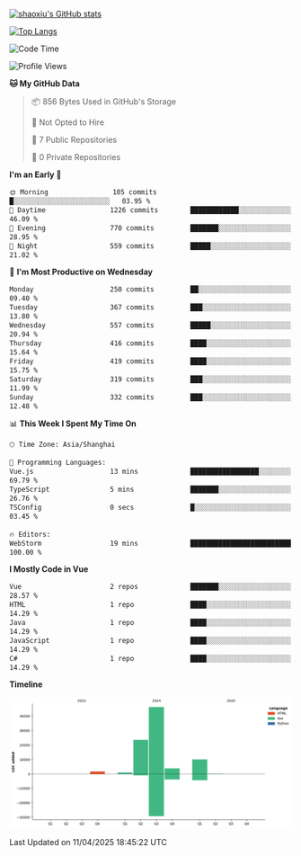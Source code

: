 [![shaoxiu's GitHub stats](https://github-readme-stats.vercel.app/api?username=shaoxiu&count_private=true&show_icons=true)](https://github.com/anuraghazra/github-readme-stats)

[![Top Langs](https://github-readme-stats.vercel.app/api/top-langs/?username=shaoxiu&layout=compact)](https://github.com/anuraghazra/github-readme-stats)


<!--START_SECTION:waka-->
![Code Time](http://img.shields.io/badge/Code%20Time-177%20hrs%2034%20mins-blue)

![Profile Views](http://img.shields.io/badge/Profile%20Views-0-blue)

**🐱 My GitHub Data** 

> 📦 856 Bytes Used in GitHub's Storage 
 > 
> 🚫 Not Opted to Hire
 > 
> 📜 7 Public Repositories 
 > 
> 🔑 0 Private Repositories 
 > 
**I'm an Early 🐤** 

```text
🌞 Morning                105 commits         █░░░░░░░░░░░░░░░░░░░░░░░░   03.95 % 
🌆 Daytime                1226 commits        ████████████░░░░░░░░░░░░░   46.09 % 
🌃 Evening                770 commits         ███████░░░░░░░░░░░░░░░░░░   28.95 % 
🌙 Night                  559 commits         █████░░░░░░░░░░░░░░░░░░░░   21.02 % 
```
📅 **I'm Most Productive on Wednesday** 

```text
Monday                   250 commits         ██░░░░░░░░░░░░░░░░░░░░░░░   09.40 % 
Tuesday                  367 commits         ███░░░░░░░░░░░░░░░░░░░░░░   13.80 % 
Wednesday                557 commits         █████░░░░░░░░░░░░░░░░░░░░   20.94 % 
Thursday                 416 commits         ████░░░░░░░░░░░░░░░░░░░░░   15.64 % 
Friday                   419 commits         ████░░░░░░░░░░░░░░░░░░░░░   15.75 % 
Saturday                 319 commits         ███░░░░░░░░░░░░░░░░░░░░░░   11.99 % 
Sunday                   332 commits         ███░░░░░░░░░░░░░░░░░░░░░░   12.48 % 
```


📊 **This Week I Spent My Time On** 

```text
🕑︎ Time Zone: Asia/Shanghai

💬 Programming Languages: 
Vue.js                   13 mins             █████████████████░░░░░░░░   69.79 % 
TypeScript               5 mins              ███████░░░░░░░░░░░░░░░░░░   26.76 % 
TSConfig                 0 secs              █░░░░░░░░░░░░░░░░░░░░░░░░   03.45 % 

🔥 Editors: 
WebStorm                 19 mins             █████████████████████████   100.00 % 
```

**I Mostly Code in Vue** 

```text
Vue                      2 repos             ███████░░░░░░░░░░░░░░░░░░   28.57 % 
HTML                     1 repo              ████░░░░░░░░░░░░░░░░░░░░░   14.29 % 
Java                     1 repo              ████░░░░░░░░░░░░░░░░░░░░░   14.29 % 
JavaScript               1 repo              ████░░░░░░░░░░░░░░░░░░░░░   14.29 % 
C#                       1 repo              ████░░░░░░░░░░░░░░░░░░░░░   14.29 % 
```



**Timeline**

![Lines of Code chart](https://raw.githubusercontent.com/shaoxiu/shaoxiu/main/assets/bar_graph.png)


 Last Updated on 11/04/2025 18:45:22 UTC
<!--END_SECTION:waka-->
